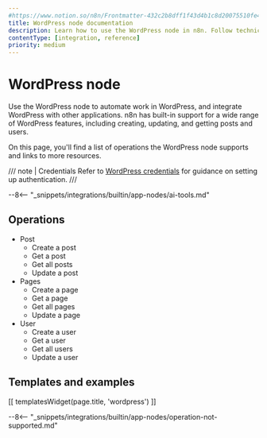 ```yaml
---
#https://www.notion.so/n8n/Frontmatter-432c2b8dff1f43d4b1c8d20075510fe4
title: WordPress node documentation
description: Learn how to use the WordPress node in n8n. Follow technical documentation to integrate WordPress node into your workflows.
contentType: [integration, reference]
priority: medium
---
```


# WordPress node

Use the WordPress node to automate work in WordPress, and integrate WordPress with other applications. n8n has built-in support for a wide range of WordPress features, including creating, updating, and getting posts and users.

On this page, you'll find a list of operations the WordPress node supports and links to more resources.

/// note | Credentials
Refer to [WordPress credentials](/integrations/builtin/credentials/wordpress.md) for guidance on setting up authentication. 
///

--8<-- "_snippets/integrations/builtin/app-nodes/ai-tools.md"

## Operations

* Post
    * Create a post
    * Get a post
    * Get all posts
    * Update a post
* Pages
    * Create a page
    * Get a page
    * Get all pages
    * Update a page
* User
    * Create a user
    * Get a user
    * Get all users
    * Update a user

## Templates and examples

<!-- see https://www.notion.so/n8n/Pull-in-templates-for-the-integrations-pages-37c716837b804d30a33b47475f6e3780 -->
[[ templatesWidget(page.title, 'wordpress') ]]

--8<-- "_snippets/integrations/builtin/app-nodes/operation-not-supported.md"

